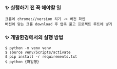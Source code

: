 ### ✨ 실행하기 전 꼭 해야할 일
```
크롬에 chrome://version 치기 -> 버전 확인
버전에 맞는 크롬 download 후 압축 풀고 프로젝트 루트에 넣기
```

### ✨ 개발환경에서의 실행 방법<br>
  ```
  $ python -m venv venv
  $ source venv/Scripts/activate
  $ pip install -r requirements.txt
  $ python {파일명}
  ```
